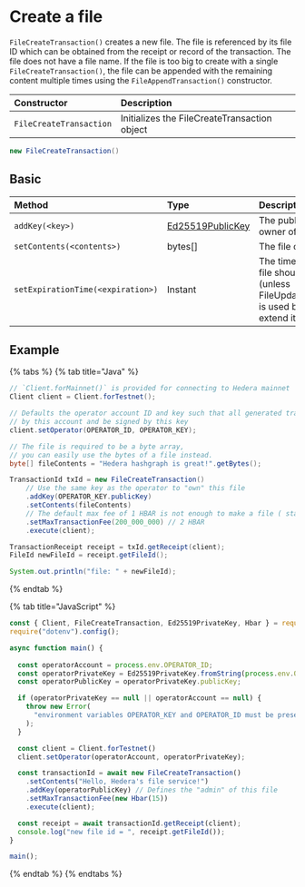 # Create a file

`FileCreateTransaction()` creates a new file. The file is referenced by its file ID which can be obtained from the receipt or record of the transaction. The file does not have a file name. If the file is too big to create with a single `FileCreateTransaction()`, the file can be appended with the remaining content multiple times using the `FileAppendTransaction()` constructor.

| Constructor | Description |
| :--- | :--- |
| `FileCreateTransaction` | Initializes the FileCreateTransaction object |

```java
new FileCreateTransaction()
```

## Basic

| Method | Type | Description |
| :--- | :--- | :--- |
| `addKey(<key>)` | [Ed25519PublicKey](https://github.com/hashgraph/hedera-sdk-java/blob/master/src/main/java/com/hedera/hashgraph/sdk/crypto/ed25519/Ed25519PublicKey.java) | The public key of the owner of the file |
| `setContents(<contents>)` | bytes\[\] | The file contents |
| `setExpirationTime(<expiration>)` | Instant | The time at which this file should expire \(unless FileUpdateTransaction is used before then to extend its life\) |

## Example

{% tabs %}
{% tab title="Java" %}
```java
// `Client.forMainnet()` is provided for connecting to Hedera mainnet
Client client = Client.forTestnet();

// Defaults the operator account ID and key such that all generated transactions will be paid for
// by this account and be signed by this key
client.setOperator(OPERATOR_ID, OPERATOR_KEY);

// The file is required to be a byte array,
// you can easily use the bytes of a file instead.
byte[] fileContents = "Hedera hashgraph is great!".getBytes();

TransactionId txId = new FileCreateTransaction()
    // Use the same key as the operator to "own" this file
    .addKey(OPERATOR_KEY.publicKey)
    .setContents(fileContents)
    // The default max fee of 1 HBAR is not enough to make a file ( starts around 1.1 HBAR )
    .setMaxTransactionFee(200_000_000) // 2 HBAR
    .execute(client);

TransactionReceipt receipt = txId.getReceipt(client);
FileId newFileId = receipt.getFileId();

System.out.println("file: " + newFileId);
```
{% endtab %}

{% tab title="JavaScript" %}
```javascript
const { Client, FileCreateTransaction, Ed25519PrivateKey, Hbar } = require("@hashgraph/sdk");
require("dotenv").config();

async function main() {
  
  const operatorAccount = process.env.OPERATOR_ID;
  const operatorPrivateKey = Ed25519PrivateKey.fromString(process.env.OPERATOR_KEY);
  const operatorPublicKey = operatorPrivateKey.publicKey;

  if (operatorPrivateKey == null || operatorAccount == null) {
    throw new Error(
      "environment variables OPERATOR_KEY and OPERATOR_ID must be present"
    );
  }

  const client = Client.forTestnet()
  client.setOperator(operatorAccount, operatorPrivateKey);

  const transactionId = await new FileCreateTransaction()
    .setContents("Hello, Hedera's file service!")
    .addKey(operatorPublicKey) // Defines the "admin" of this file
    .setMaxTransactionFee(new Hbar(15))
    .execute(client);

  const receipt = await transactionId.getReceipt(client);  
  console.log("new file id = ", receipt.getFileId());
}

main();
```
{% endtab %}
{% endtabs %}

